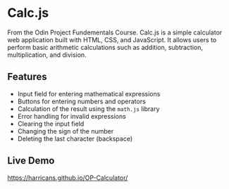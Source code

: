 # Calc.js
From the Odin Project Fundementals Course.
Calc.js is a simple calculator web application built with HTML, CSS, and JavaScript. It allows users to perform basic arithmetic calculations such as addition, subtraction, multiplication, and division.

## Features

- Input field for entering mathematical expressions
- Buttons for entering numbers and operators
- Calculation of the result using the `math.js` library
- Error handling for invalid expressions
- Clearing the input field
- Changing the sign of the number
- Deleting the last character (backspace)

## Live Demo
https://harricans.github.io/OP-Calculator/
